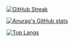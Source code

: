 

<!--
**Inobiddinov/Inobiddinov** is a ✨ _special_ ✨ repository because its `README.md` (this file) appears on your GitHub profile.

Here are some ideas to get you started:

- 🔭 I’m currently working on ...
- 🌱 I’m currently learning ...
- 👯 I’m looking to collaborate on ...
- 🤔 I’m looking for help with ...
- 💬 Ask me about ...
- 📫 How to reach me: ...
- 😄 Pronouns: ...
- ⚡ Fun fact: ...
-->


[![GitHub Streak](https://streak-stats.demolab.com?user=Inobiddinov&theme=tokyonight_duo&border_radius=4.8)](https://git.io/streak-stats)

[![Anurag's GitHub stats](https://github-readme-stats.vercel.app/api?username=Inobiddinov&show_icons=true&theme=tokyonight)](https://github.com/anuraghazra/github-readme-stats)

[![Top Langs](https://github-readme-stats.vercel.app/api/top-langs/?username=Inobiddinov)](https://github.com/Inobiddinov/github-readme-stats)

